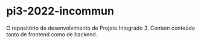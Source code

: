# pi3-2022-incommun
O repositório de desenvolvimento de Projeto Integrado 3. Contem conteúdo tanto de frontend como de backend.
